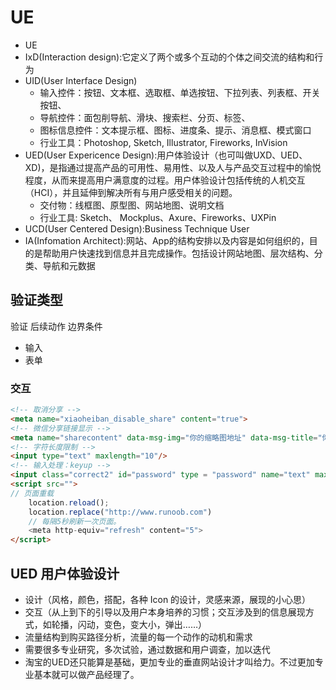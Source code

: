 # UE

* UE
* IxD(Interaction design):它定义了两个或多个互动的个体之间交流的结构和行为
* UID(User Interface Design)
  - 输入控件：按钮、文本框、选取框、单选按钮、下拉列表、列表框、开关按钮、
  - 导航控件：面包削导航、滑块、搜索栏、分页、标签、
  - 图标信息控件：文本提示框、图标、进度条、提示、消息框、模式窗口
  - 行业工具：Photoshop, Sketch, Illustrator, Fireworks, InVision
* UED(User Expericence Design):用户体验设计（也可叫做UXD、UED、XD)，是指通过提高产品的可用性、易用性、以及人与产品交互过程中的愉悦程度，从而来提高用户满意度的过程。用户体验设计包括传统的人机交互（HCI），并且延伸到解决所有与用户感受相关的问题。
  - 交付物：线框图、原型图、网站地图、说明文档
  - 行业工具: Sketch、 Mockplus、Axure、Fireworks、UXPin
* UCD(User Centered Design):Business Technique User
* IA(Infomation Architect):网站、App的结构安排以及内容是如何组织的，目的是帮助用户快速找到信息并且完成操作。包括设计网站地图、层次结构、分类、导航和元数据

## 验证类型

验证
后续动作
边界条件

* 输入
* 表单

### 交互

```html
<!-- 取消分享 -->
<meta name="xiaoheiban_disable_share" content="true">
<!-- 微信分享链接显示 -->
<meta name="sharecontent" data-msg-img="你的缩略图地址" data-msg-title="你的标题" data-msg-content="你的简介" data-msg-callBack="" data-line-img="你的缩略图地址" data-line-title="你的标题" data-line-callBack=""/>
<!-- 字符长度限制 -->
<input type="text" maxlength="10"/>
<!-- 输入处理：keyup -->
<input class="correct2" id="password" type = "password" name="text" maxlength="16" onchange="value=value.replace(/[^\d]/g,'')" oninput="value=value.replace(/[^\a-\z\A-\Z0-9]/g,'')"  onbeforepaste="clipboardData.setData()"/>
<script src="">
// 页面重载
    location.reload();
    location.replace("http://www.runoob.com")
    // 每隔5秒刷新一次页面。
    <meta http-equiv="refresh" content="5">
</script>
```

## UED 用户体验设计

* 设计（风格，颜色，搭配，各种 Icon 的设计，灵感来源，展现的小心思）
* 交互（从上到下的引导以及用户本身培养的习惯；交互涉及到的信息展现方式，如轮播，闪动，变色，变大小，弹出……）
* 流量结构到购买路径分析，流量的每一个动作的动机和需求
* 需要很多专业研究，多次试验，通过数据和用户调查，加以迭代
* 淘宝的UED还只能算是基础，更加专业的垂直网站设计才叫给力。不过更加专业基本就可以做产品经理了。
